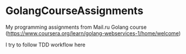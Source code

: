 # GolangCourseAssignments
My programming assignments from Mail.ru Golang course (https://www.coursera.org/learn/golang-webservices-1/home/welcome)

I try to follow TDD workflow here
